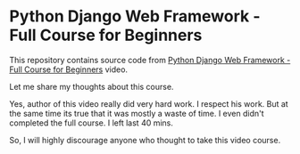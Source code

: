 # Python Django Web Framework - Full Course for Beginners

This repository contains source code from [Python Django Web Framework - Full Course for Beginners](https://www.youtube.com/watch?v=F5mRW0jo-U4) video.


Let me share my thoughts about this course.

Yes, author of this video really did very hard work. I respect his work. But at the same time its true that it was mostly a waste of time. I even didn't completed the full course. I left last 40 mins.

So, I will highly discourage anyone who thought to take this video course.